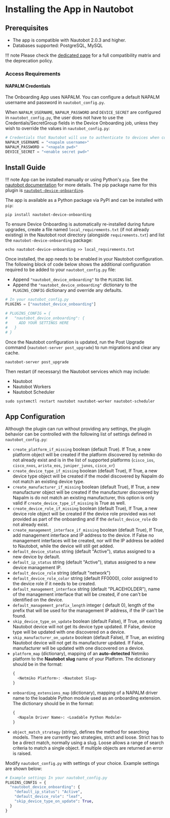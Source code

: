 # Installing the App in Nautobot

## Prerequisites

- The app is compatible with Nautobot 2.0.3 and higher.
- Databases supported: PostgreSQL, MySQL

!!! note
    Please check the [dedicated page](compatibility_matrix.md) for a full compatibility matrix and the deprecation policy.

### Access Requirements

#### NAPALM Credentials

The Onboarding App uses NAPALM. You can configure a default NAPALM username and password in `nautobot_config.py`.

When `NAPALM_USERNAME`, `NAPALM_PASSWORD` and `DEVICE_SECRET` are configured in `nautobot_config.py`, the user does not have to use the Credentials/SecretGroup fields in the Device Onboarding job, unless they wish to override the values in `nautobot_config.py`:

```python
# Credentials that Nautobot will use to authenticate to devices when connecting via NAPALM.
NAPALM_USERNAME = "<napalm username>"
NAPALM_PASSWORD = "<napalm pwd>"
DEVICE_SECRET = "<enable secret pwd>"
```

## Install Guide

!!! note
    App can be installed manually or using Python's `pip`. See the [nautobot documentation](https://nautobot.readthedocs.io/en/latest/plugins/#install-the-package) for more details. The pip package name for this plugin is [`nautobot-device-onboarding`](https://pypi.org/project/nautobot-device-onboarding/).

The app is available as a Python package via PyPI and can be installed with `pip`:

```shell
pip install nautobot-device-onboarding
```

To ensure Device Onboarding is automatically re-installed during future upgrades, create a file named `local_requirements.txt` (if not already existing) in the Nautobot root directory (alongside `requirements.txt`) and list the `nautobot-device-onboarding` package:

```shell
echo nautobot-device-onboarding >> local_requirements.txt
```

Once installed, the app needs to be enabled in your Nautobot configuration. The following block of code below shows the additional configuration required to be added to your `nautobot_config.py` file:

- Append `"nautobot_device_onboarding"` to the `PLUGINS` list.
- Append the `"nautobot_device_onboarding"` dictionary to the `PLUGINS_CONFIG` dictionary and override any defaults.

```python
# In your nautobot_config.py
PLUGINS = ["nautobot_device_onboarding"]

# PLUGINS_CONFIG = {
#   "nautobot_device_onboarding": {
#     ADD YOUR SETTINGS HERE
#   }
# }
```

Once the Nautobot configuration is updated, run the Post Upgrade command (`nautobot-server post_upgrade`) to run migrations and clear any cache.

```shell
nautobot-server post_upgrade
```

Then restart (if necessary) the Nautobot services which may include:

- Nautobot
- Nautobot Workers
- Nautobot Scheduler

```shell
sudo systemctl restart nautobot nautobot-worker nautobot-scheduler
```

## App Configuration

Although the plugin can run without providing any settings, the plugin behavior can be controlled with the following list of settings defined in `nautobot_config.py`:

- `create_platform_if_missing` boolean (default True). If True, a new platform object will be created if the platform discovered by netmiko do not already exist and is in the list of supported platforms (`cisco_ios`, `cisco_nxos`, `arista_eos`, `juniper_junos`, `cisco_xr`)
- `create_device_type_if_missing` boolean (default True), If True, a new device type object will be created if the model discovered by Napalm do not match an existing device type.
- `create_manufacturer_if_missing` boolean (default True), If True, a new manufacturer object will be created if the manufacturer discovered by Napalm is do not match an existing manufacturer, this option is only valid if `create_device_type_if_missing` is True as well.
- `create_device_role_if_missing` boolean (default True), If True, a new device role object will be created if the device role provided was not provided as part of the onboarding and if the `default_device_role` do not already exist.
- `create_management_interface_if_missing` boolean (default True), If True, add management interface and IP address to the device. If False no management interfaces will be created, nor will the IP address be added to Nautobot, while the device will still get added.
- `default_device_status` string (default "Active"), status assigned to a new device by default.
- `default_ip_status` string (default "Active"), status assigned to a new device management IP.
- `default_device_role` string (default "network")
- `default_device_role_color` string (default FF0000), color assigned to the device role if it needs to be created.
- `default_management_interface` string (default "PLACEHOLDER"), name of the management interface that will be created, if one can't be identified on the device.
- `default_management_prefix_length` integer ( default 0), length of the prefix that will be used for the management IP address, if the IP can't be found.
- `skip_device_type_on_update` boolean (default False), If True, an existing Nautobot device will not get its device type updated. If False, device type will be updated with one discovered on a device.
- `skip_manufacturer_on_update` boolean (default False), If True, an existing Nautobot device will not get its manufacturer updated. If False, manufacturer will be updated with one discovered on a device.
- `platform_map` (dictionary), mapping of an **auto-detected** Netmiko platform to the **Nautobot slug** name of your Platform. The dictionary should be in the format:
    ```python
    {
      <Netmiko Platform>: <Nautobot Slug>
    }
    ```
- `onboarding_extensions_map` (dictionary), mapping of a NAPALM driver name to the loadable Python module used as an onboarding extension. The dictionary should be in the format:
    ```python
    {
      <Napalm Driver Name>: <Loadable Python Module>
    }
    ```
- `object_match_strategy` (string), defines the method for searching models. There are currently two strategies, strict and loose. Strict has to be a direct match, normally using a slug. Loose allows a range of search criteria to match a single object. If multiple objects are returned an error is raised.

Modify `nautobot_config.py` with settings of your choice. Example settings are shown below:

```python
# Example settings In your nautobot_config.py
PLUGINS_CONFIG = {
  "nautobot_device_onboarding": {
    "default_ip_status": "Active",
    "default_device_role": "leaf",
    "skip_device_type_on_update": True,
  }
}
```
